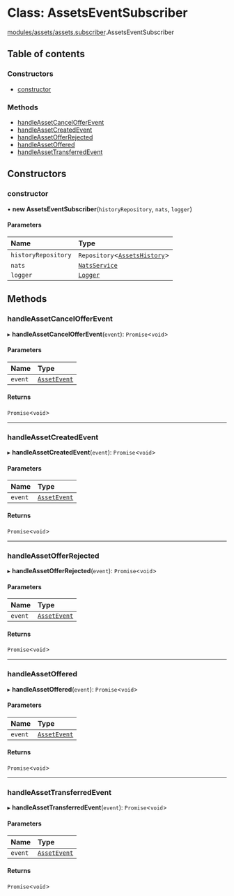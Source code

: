 # Class: AssetsEventSubscriber

[modules/assets/assets.subscriber](../modules/modules_assets_assets_subscriber.md).AssetsEventSubscriber

## Table of contents

### Constructors

- [constructor](modules_assets_assets_subscriber.AssetsEventSubscriber.md#constructor)

### Methods

- [handleAssetCancelOfferEvent](modules_assets_assets_subscriber.AssetsEventSubscriber.md#handleassetcancelofferevent)
- [handleAssetCreatedEvent](modules_assets_assets_subscriber.AssetsEventSubscriber.md#handleassetcreatedevent)
- [handleAssetOfferRejected](modules_assets_assets_subscriber.AssetsEventSubscriber.md#handleassetofferrejected)
- [handleAssetOffered](modules_assets_assets_subscriber.AssetsEventSubscriber.md#handleassetoffered)
- [handleAssetTransferredEvent](modules_assets_assets_subscriber.AssetsEventSubscriber.md#handleassettransferredevent)

## Constructors

### constructor

• **new AssetsEventSubscriber**(`historyRepository`, `nats`, `logger`)

#### Parameters

| Name | Type |
| :------ | :------ |
| `historyRepository` | `Repository`<[`AssetsHistory`](modules_assets_assets_entity.AssetsHistory.md)\> |
| `nats` | [`NatsService`](modules_nats_nats_service.NatsService.md) |
| `logger` | [`Logger`](modules_logger_logger_service.Logger.md) |

## Methods

### handleAssetCancelOfferEvent

▸ **handleAssetCancelOfferEvent**(`event`): `Promise`<`void`\>

#### Parameters

| Name | Type |
| :------ | :------ |
| `event` | [`AssetEvent`](modules_assets_assets_event.AssetEvent.md) |

#### Returns

`Promise`<`void`\>

___

### handleAssetCreatedEvent

▸ **handleAssetCreatedEvent**(`event`): `Promise`<`void`\>

#### Parameters

| Name | Type |
| :------ | :------ |
| `event` | [`AssetEvent`](modules_assets_assets_event.AssetEvent.md) |

#### Returns

`Promise`<`void`\>

___

### handleAssetOfferRejected

▸ **handleAssetOfferRejected**(`event`): `Promise`<`void`\>

#### Parameters

| Name | Type |
| :------ | :------ |
| `event` | [`AssetEvent`](modules_assets_assets_event.AssetEvent.md) |

#### Returns

`Promise`<`void`\>

___

### handleAssetOffered

▸ **handleAssetOffered**(`event`): `Promise`<`void`\>

#### Parameters

| Name | Type |
| :------ | :------ |
| `event` | [`AssetEvent`](modules_assets_assets_event.AssetEvent.md) |

#### Returns

`Promise`<`void`\>

___

### handleAssetTransferredEvent

▸ **handleAssetTransferredEvent**(`event`): `Promise`<`void`\>

#### Parameters

| Name | Type |
| :------ | :------ |
| `event` | [`AssetEvent`](modules_assets_assets_event.AssetEvent.md) |

#### Returns

`Promise`<`void`\>
